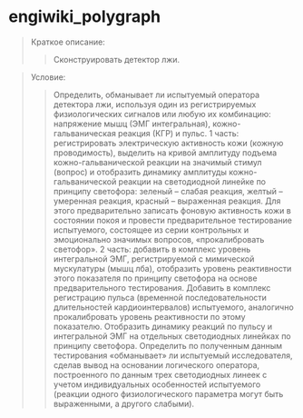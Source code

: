 # engiwiki_polygraph
> Краткое описание: 
>> Сконструировать детектор лжи.


> Условие: 
>> Определить, обманывает ли испытуемый оператора детектора лжи,
>> используя один из регистрируемых физиологических сигналов или любую их
>> комбинацию: напряжение мышц (ЭМГ интегральная), кожно-гальваническая реакция
>> (КГР) и пульс.
>> 1 часть: регистрировать электрическую активность кожи (кожную проводимость),
>> выделить на кривой амплитуду подъема кожно-гальванической реакции на значимый
>> стимул (вопрос) и отобразить динамику амплитуды кожно-гальванической реакции на
>> светодиодной линейке по принципу светофора: зеленый – слабая реакция, желтый –
>> умеренная реакция, красный – выраженная реакция. Для этого предварительно записать
>> фоновую активность кожи в состоянии покоя и провести предварительное тестирование
>> испытуемого, состоящее из серии контрольных и эмоционально значимых вопросов,
>> «прокалибровать светофор».
>> 2 часть: добавить в комплекс уровень интегральной ЭМГ, регистрируемой с
>> мимической мускулатуры (мышц лба), отобразить уровень реактивности этого показателя
>> по принципу светофора на основе предварительного тестирования. Добавить в комплекс
>> регистрацию пульса (временной последовательности длительностей кардиоинтервалов)
>> испытуемого, аналогично прокалибровать уровень реактивности по этому показателю.
>> Отобразить динамику реакций по пульсу и интегральной ЭМГ на отдельных
>> светодиодных линейках по принципу светофора.
>> Определить по полученным данным тестирования «обманывает» ли испытуемый
>> исследователя, сделав вывод на основании логического оператора, построенного по
>> данным трех светодиодных линеек с учетом индивидуальных особенностей испытуемого
>> (реакции одного физиологического параметра могут быть выраженными, а другого
>> слабыми).

